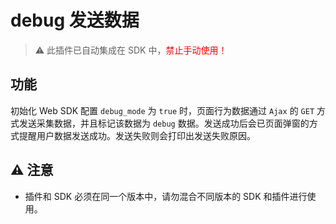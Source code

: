 # debug 发送数据
>⚠️ 此插件已自动集成在 SDK 中，<font color=red>禁止手动使用！</font>

## 功能
初始化 Web SDK 配置 `debug_mode` 为 `true` 时，页面行为数据通过 `Ajax` 的 `GET` 方式发送采集数据，并且标记该数据为 `debug` 数据。发送成功后会已页面弹窗的方式提醒用户数据发送成功。发送失败则会打印出发送失败原因。

## ⚠️ 注意
- 插件和 SDK 必须在同一个版本中，请勿混合不同版本的 SDK 和插件进行使用。